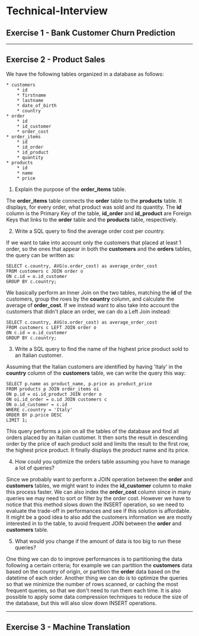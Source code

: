 # Technical-Interview

## Exercise 1 - Bank Customer Churn Prediction



-----------------------------------
## Exercise 2 - Product Sales

We have the following tables organized in a database as follows:

    * customers
        * id
        * firstname
        * lastname
        * date_of_birth
        * country
    * order 
        * id
        * id_customer
        * order_cost
    * order_items
        * id
        * id_order
        * id_product
        * quantity
    * products
        * id
        * name
        * price

1. Explain the purpose of the **order_items** table.

The **order_items** table connects the **order** table to the **products** table. It displays, for every order, what product was sold and its quantity. The **id** column is the Primary Key of the table, **id_order** and **id_product** are Foreign Keys that links to the **order** table and the **products** table, respectively.

2. Write a SQL query to find the average order cost per country.

If we want to take into account only the customers that placed at least 1 order, so the ones that appear in both the **customers** and the **orders** tables, the query can be written as:

```
SELECT c.country, AVG(o.order_cost) as average_order_cost
FROM customers c JOIN order o
ON c.id = o.id_customer
GROUP BY c.country;
```

We basically perform an Inner Join on the two tables, matching the **id** of the customers, group the rows by the **country** column, and calculate the average of **order_cost**. 
If we instead want to also take into account the customers that didn't place an order, we can do a Left Join instead:

```
SELECT c.country, AVG(o.order_cost) as average_order_cost
FROM customers c LEFT JOIN order o
ON c.id = o.id_customer
GROUP BY c.country;
```

3. Write a SQL query to find the name of the highest price product sold to an Italian customer.

Assuming that the Italian customers are identified by having 'Italy' in the **country** column of the **customers** table, we can write the query this way:

```
SELECT p.name as product_name, p.price as product_price
FROM products p JOIN order_items oi 
ON p.id = oi.id_product JOIN order o 
ON oi.id_order = o.id JOIN customers c
ON o.id_customer = c.id
WHERE c.country = 'Italy'
ORDER BY p.price DESC
LIMIT 1;
```

This query performs a join on all the tables of the database and find all orders placed by an Italian customer. It then sorts the result in descending order by the price of each product sold and limits the result to the first row, the highest price product. It finally displays the product name and its price.


4. How could you optimize the orders table assuming you have to manage a lot of queries?

Since we probably want to perform a JOIN operation between the **order** and **customers** tables, we might want to index the **id_customer** column to make this process faster. We can also index the **order_cost** column since in many queries we may need to sort or filter by the order cost. However we have to notice that this method slows down the INSERT operation, so we need to evaluate the trade-off in performances and see if this solution is affordable.
It might be a good idea to also add the customers information we are mostly interested in to the table, to avoid frequent JOIN between the **order** and **customers** table. 

5. What would you change if the amount of data is too big to run these queries?

One thing we can do to improve performances is to partitioning the data following a certain criteria; for example we can partition the **customers** data based on the country of origin, or partition the **order** data based on the datetime of each order. Another thing we can do is to optimize the queries so that we minimize the number of rows scanned, or caching the most frequent queries, so that we don't need to run them each time. It is also possible to apply some data compression techniques to reduce the size of the database, but this will also slow down INSERT operations.

---------------------------

## Exercise 3 - Machine Translation

